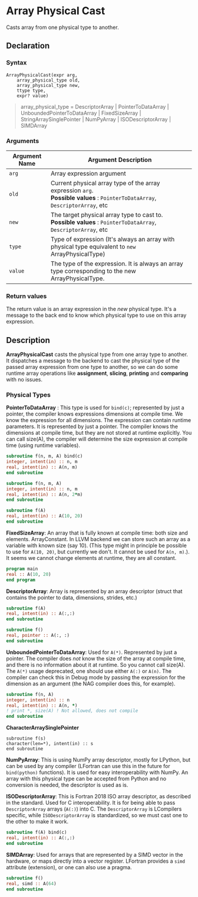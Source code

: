 # Array Physical Cast
Casts array from one physical type to another.

## Declaration

### Syntax

```ASDL
ArrayPhysicalCast(expr arg, 
    array_physical_type old, 
    array_physical_type new, 
    ttype type,
    expr? value)
```

> array_physical_type = DescriptorArray | PointerToDataArray | UnboundedPointerToDataArray | FixedSizeArray | StringArraySinglePointer | NumPyArray | ISODescriptorArray | SIMDArray

### Arguments

| Argument Name | Argument Description                                                                                                        |
| ------------- | --------------------------------------------------------------------------------------------------------------------------- |
| `arg`         | Array expression argument                                                                                                  |
| `old`         | Current physical array type of the array expression `arg`. <br>**Possible values** : `PointerToDataArray`, `DescriptorArray`, etc |
| `new`         | The target physical array type to cast to.<br>**Possible values** : `PointerToDataArray`, `DescriptorArray`, etc                   |
| `type`        | Type of expression (It's always an array with physical type equivalent to `new` ArrayPhysicalType)                         |
| `value`       | The type of the expression. It is always an array type corresponding to the new ArrayPhysicalType.                         |

### Return values

The return value is an array expression in the _new_ physical type. It's a message to the back end to know which physical type to use on this array expression.

## Description

**ArrayPhysicalCast** casts the physical type from one array type to another. It dispatches a message to the backend to cast the physical type of the passed array expression from one type to another, so we can do some runtime array operations like **assignment**, **slicing**, **printing** and **comparing** with no issues.

### Physical Types

**PointerToDataArray** : This type is used for `bind(c)`; represented by just a pointer, the compiler knows expressions dimensions at compile time. We know the expression for all dimensions. The expression can contain runtime parameters. It is represented by just a pointer. The compiler knows the dimensions at compile time, but they are not stored at runtime explicitly. You can call size(A), the compiler will determine the size expression at compile time (using runtime variables).

```fortran
subroutine f(n, m, A) bind(c)
integer, intent(in) :: n, m
real, intent(in) :: A(n, m)
end subroutine
```

```fortran
subroutine f(n, m, A)
integer, intent(in) :: n, m
real, intent(in) :: A(n, 2*m)
end subroutine
```

```fortran
subroutine f(A)
real, intent(in) :: A(10, 20)
end subroutine
```

**FixedSizeArray**: An array that is fully known at compile time: both size and elements. ArrayConstant. In LLVM backend we can store such an array as a variable with known size (say 10). (This type might in principle be possible to use for `A(10, 20)`, but currently we don't. It cannot be used for `A(n, m)`.). It seems we cannot change elements at runtime, they are all constant.

```fortran
program main
real :: A(10, 20)
end program
```

**DescriptorArray**: Array is represented by an array descriptor (struct that contains the pointer to data, dimensions, strides, etc.)

```fortran
subroutine f(A)
real, intent(in) :: A(:,:)
end subroutine
```

```fortran
subroutine f()
real, pointer :: A(:, :)
end subroutine
```

**UnboundedPointerToDataArray**: Used for `A(*)`. Represented by just a pointer. The compiler does *not* know the size of the array at compile time, and there is no information about it at runtime. So you cannot call size(A). The `A(*)` usage deprecated, one should use either `A(:)` or `A(n)`. The compiler can check this in Debug mode by passing the expression for the dimension as an argument (the NAG compiler does this, for example).

```fortran
subroutine f(n, A)
integer, intent(in) :: n
real, intent(in) :: A(n, *)
! print *, size(A) ! Not allowed, does not compile
end subroutine
```

**CharacterArraySinglePointer**

```
subroutine f(s)
character(len=*), intent(in) :: s
end subroutine
```

**NumPyArray**: This is using NumPy array descriptor, mostly for LPython, but can be used by any compiler (LFortran can use this in the future for `bind(python)` functions). It is used for easy interoperability with NumPy. An array with this physical type can be accepted from Python and no conversion is needed, the descriptor is used as is.

**ISODescriptorArray**: This is Fortran 2018 ISO array descriptor, as described in the standard. Used for C interoperability. It is for being able to pass `DescriptorArray` arrays (`A(:)`) into C. The `DescriptorArray` is LCompilers specific, while `ISODescriptorArray` is standardized, so we must cast one to the other to make it work.

```fortran
subroutine f(A) bind(c)
real, intent(in) :: A(:,:)
end subroutine
```

**SIMDArray**: Used for arrays that are represented by a SIMD vector in the hardware, or maps directly into a vector register. LFortran provides a `simd` attribute (extension), or one can also use a pragma.
```fortran
subroutine f()
real, simd :: A(64)
end subroutine
```
